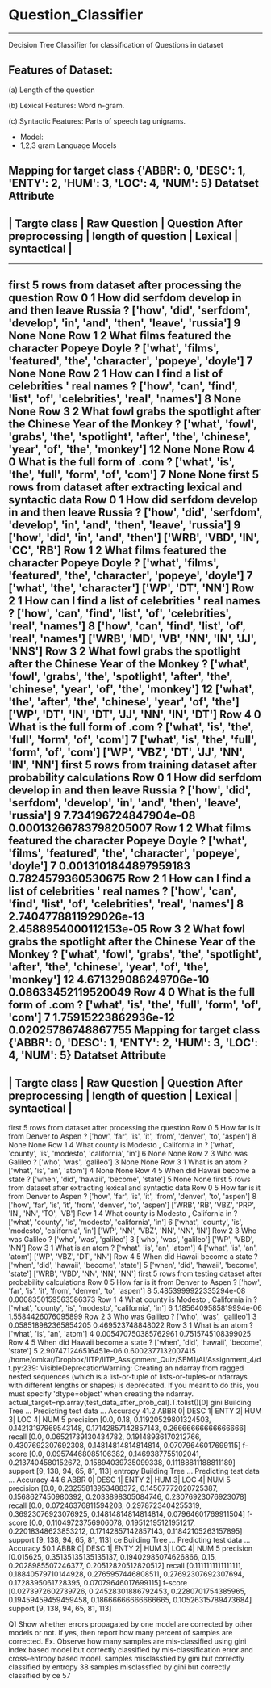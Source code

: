 # Question_Classifier
-----------------------------------------------------------------

Decision Tree Classifier for classification of Questions in dataset

Features of Dataset:
-----------------------
 
(a) Length of the question

(b) Lexical Features: Word n-gram.

(c) Syntactic Features: Parts of speech tag unigrams.

- Model:
- 1,2,3 gram Language Models

Mapping for target class
{'ABBR': 0, 'DESC': 1, 'ENTY': 2, 'HUM': 3, 'LOC': 4, 'NUM': 5}
Datatset Attribute
------------------------------------------------------------------------------------------------------------------------
| Targte class | Raw Question | Question After preprocessing | length of question | Lexical | syntactical |
------------------------------------------------------------------------------------------------------------------------
--------------------------------------------------------------------------------------------------------------------------
first 5 rows from dataset after processing the question
Row 0
1
How did serfdom develop in and then leave Russia ?
['how', 'did', 'serfdom', 'develop', 'in', 'and', 'then', 'leave', 'russia']
9
None
None
Row 1
2
What films featured the character Popeye Doyle ?
['what', 'films', 'featured', 'the', 'character', 'popeye', 'doyle']
7
None
None
Row 2
1
How can I find a list of celebrities ' real names ?
['how', 'can', 'find', 'list', 'of', 'celebrities', 'real', 'names']
8
None
None
Row 3
2
What fowl grabs the spotlight after the Chinese Year of the Monkey ?
['what', 'fowl', 'grabs', 'the', 'spotlight', 'after', 'the', 'chinese', 'year', 'of', 'the', 'monkey']
12
None
None
Row 4
0
What is the full form of .com ?
['what', 'is', 'the', 'full', 'form', 'of', 'com']
7
None
None
first 5 rows from dataset after extracting lexical and syntactic data
Row 0
1
How did serfdom develop in and then leave Russia ?
['how', 'did', 'serfdom', 'develop', 'in', 'and', 'then', 'leave', 'russia']
9
['how', 'did', 'in', 'and', 'then']
['WRB', 'VBD', 'IN', 'CC', 'RB']
Row 1
2
What films featured the character Popeye Doyle ?
['what', 'films', 'featured', 'the', 'character', 'popeye', 'doyle']
7
['what', 'the', 'character']
['WP', 'DT', 'NN']
Row 2
1
How can I find a list of celebrities ' real names ?
['how', 'can', 'find', 'list', 'of', 'celebrities', 'real', 'names']
8
['how', 'can', 'find', 'list', 'of', 'real', 'names']
['WRB', 'MD', 'VB', 'NN', 'IN', 'JJ', 'NNS']
Row 3
2
What fowl grabs the spotlight after the Chinese Year of the Monkey ?
['what', 'fowl', 'grabs', 'the', 'spotlight', 'after', 'the', 'chinese', 'year', 'of', 'the', 'monkey']
12
['what', 'the', 'after', 'the', 'chinese', 'year', 'of', 'the']
['WP', 'DT', 'IN', 'DT', 'JJ', 'NN', 'IN', 'DT']
Row 4
0
What is the full form of .com ?
['what', 'is', 'the', 'full', 'form', 'of', 'com']
7
['what', 'is', 'the', 'full', 'form', 'of', 'com']
['WP', 'VBZ', 'DT', 'JJ', 'NN', 'IN', 'NN']
first 5 rows from training dataset after probability calculations
Row 0
1
How did serfdom develop in and then leave Russia ?
['how', 'did', 'serfdom', 'develop', 'in', 'and', 'then', 'leave', 'russia']
9
7.734196724847904e-08
0.00013266783798205007
Row 1
2
What films featured the character Popeye Doyle ?
['what', 'films', 'featured', 'the', 'character', 'popeye', 'doyle']
7
0.0013101844897959183
0.7824579360530675
Row 2
1
How can I find a list of celebrities ' real names ?
['how', 'can', 'find', 'list', 'of', 'celebrities', 'real', 'names']
8
2.7404778811929026e-13
2.4588954000112153e-05
Row 3
2
What fowl grabs the spotlight after the Chinese Year of the Monkey ?
['what', 'fowl', 'grabs', 'the', 'spotlight', 'after', 'the', 'chinese', 'year', 'of', 'the', 'monkey']
12
4.671329086249706e-10
0.08633452119520049
Row 4
0
What is the full form of .com ?
['what', 'is', 'the', 'full', 'form', 'of', 'com']
7
1.75915223862936e-12
0.02025786748867755
Mapping for target class
{'ABBR': 0, 'DESC': 1, 'ENTY': 2, 'HUM': 3, 'LOC': 4, 'NUM': 5}
Datatset Attribute
------------------------------------------------------------------------------------------------------------------------
| Targte class | Raw Question | Question After preprocessing | length of question | Lexical | syntactical |
------------------------------------------------------------------------------------------------------------------------
first 5 rows from dataset after processing the question
Row 0
5
How far is it from Denver to Aspen ?
['how', 'far', 'is', 'it', 'from', 'denver', 'to', 'aspen']
8
None
None
Row 1
4
What county is Modesto , California in ?
['what', 'county', 'is', 'modesto', 'california', 'in']
6
None
None
Row 2
3
Who was Galileo ?
['who', 'was', 'galileo']
3
None
None
Row 3
1
What is an atom ?
['what', 'is', 'an', 'atom']
4
None
None
Row 4
5
When did Hawaii become a state ?
['when', 'did', 'hawaii', 'become', 'state']
5
None
None
first 5 rows from dataset after extracting lexical and syntactic data
Row 0
5
How far is it from Denver to Aspen ?
['how', 'far', 'is', 'it', 'from', 'denver', 'to', 'aspen']
8
['how', 'far', 'is', 'it', 'from', 'denver', 'to', 'aspen']
['WRB', 'RB', 'VBZ', 'PRP', 'IN', 'NN', 'TO', 'VB']
Row 1
4
What county is Modesto , California in ?
['what', 'county', 'is', 'modesto', 'california', 'in']
6
['what', 'county', 'is', 'modesto', 'california', 'in']
['WP', 'NN', 'VBZ', 'NN', 'NN', 'IN']
Row 2
3
Who was Galileo ?
['who', 'was', 'galileo']
3
['who', 'was', 'galileo']
['WP', 'VBD', 'NN']
Row 3
1
What is an atom ?
['what', 'is', 'an', 'atom']
4
['what', 'is', 'an', 'atom']
['WP', 'VBZ', 'DT', 'NN']
Row 4
5
When did Hawaii become a state ?
['when', 'did', 'hawaii', 'become', 'state']
5
['when', 'did', 'hawaii', 'become', 'state']
['WRB', 'VBD', 'NN', 'NN', 'NN']
first 5 rows from testing dataset after probability calculations
Row 0
5
How far is it from Denver to Aspen ?
['how', 'far', 'is', 'it', 'from', 'denver', 'to', 'aspen']
8
5.4853999922335294e-08
0.0008350159563586373
Row 1
4
What county is Modesto , California in ?
['what', 'county', 'is', 'modesto', 'california', 'in']
6
1.1856409585819994e-06
1.5584426076095899
Row 2
3
Who was Galileo ?
['who', 'was', 'galileo']
3
0.058518982365854205
0.469523748848022
Row 3
1
What is an atom ?
['what', 'is', 'an', 'atom']
4
0.005470750385762961
0.7515745108399025
Row 4
5
When did Hawaii become a state ?
['when', 'did', 'hawaii', 'become', 'state']
5
2.907471246516451e-06
0.6002377132007415
/home/omkar/Dropbox/IITP/IITP_Assignment_Quiz/SEM1/AI/Assignment_4/dt.py:239:
VisibleDeprecationWarning: Creating an ndarray from ragged nested sequences (which is a list-or-tuple
of lists-or-tuples-or ndarrays with different lengths or shapes) is deprecated. If you meant to do this,
you must specify 'dtype=object' when creating the ndarray.
actual_target=np.array(test_data_after_prob_cal).T.tolist()[0]
gini
Building Tree ...
Predicting test data ...
Accuracy 41.2
ABBR 0| DESC 1| ENTY 2| HUM 3| LOC 4| NUM 5
precision [0.0, 0.18, 0.11920529801324503, 0.14213197969543148, 0.17142857142857143,
0.26666666666666666]
recall [0.0, 0.06521739130434782, 0.19148936170212766, 0.4307692307692308,
0.14814814814814814, 0.07079646017699115]
f-score [0.0, 0.09574468085106382, 0.1469387755102041, 0.2137404580152672,
0.15894039735099338, 0.11188811188811189]
support [9, 138, 94, 65, 81, 113]
entropy
Building Tree ...
Predicting test data ...
Accuracy 44.6
ABBR 0| DESC 1| ENTY 2| HUM 3| LOC 4| NUM 5
precision [0.0, 0.23255813953488372, 0.14507772020725387, 0.1568627450980392,
0.2033898305084746, 0.23076923076923078]
recall [0.0, 0.07246376811594203, 0.2978723404255319, 0.36923076923076925,
0.14814814814814814, 0.07964601769911504]
f-score [0.0, 0.11049723756906078, 0.19512195121951217, 0.22018348623853212,
0.17142857142857143, 0.11842105263157895]
support [9, 138, 94, 65, 81, 113]
ce
Building Tree ...
Predicting test data ...
Accuracy 50.1
ABBR 0| DESC 1| ENTY 2| HUM 3| LOC 4| NUM 5
precision [0.015625, 0.35135135135135137, 0.19402985074626866, 0.15, 0.2028985507246377,
0.20512820512820512]
recall [0.1111111111111111, 0.18840579710144928, 0.2765957446808511, 0.27692307692307694,
0.1728395061728395, 0.07079646017699115]
f-score [0.0273972602739726, 0.24528301886792453, 0.2280701754385965, 0.19459459459459458,
0.18666666666666665, 0.10526315789473684]
support [9, 138, 94, 65, 81, 113]
>>>
Q] Show whether errors propagated by one model are corrected by other
models or not. If yes, then report how many percent of samples are
corrected.
Ex. Observe how many samples are mis-classified using gini index based
model but correctly classified by mis-classification error and
cross-entropy based model.
samples misclassfied by gini but correctly classified by entropy 38
samples misclassfied by gini but correctly classified by ce 57
